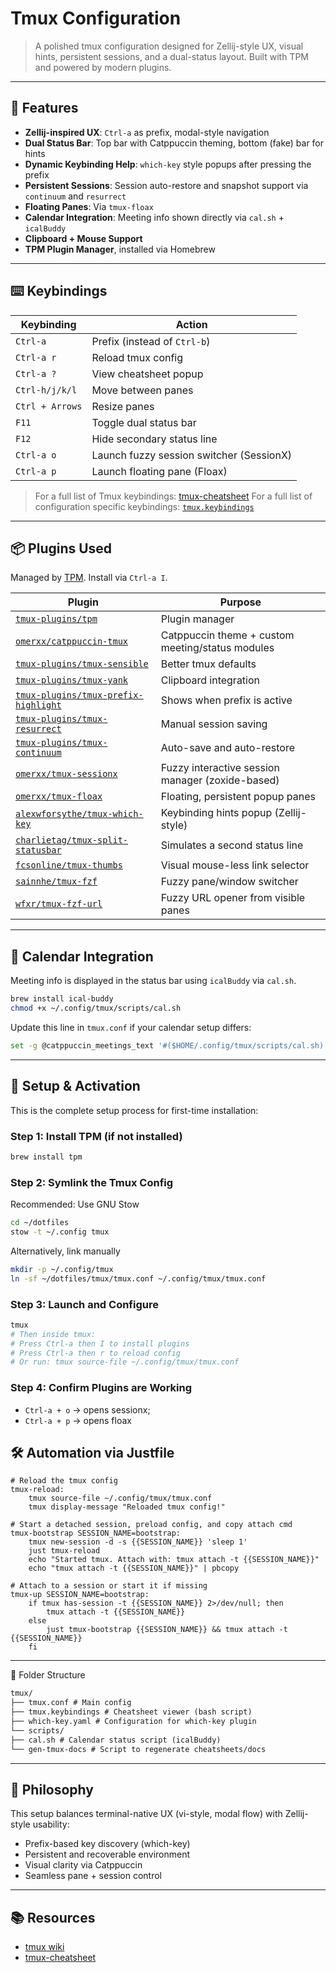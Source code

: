 # Tmux Configuration

> A polished tmux configuration designed for Zellij-style UX, visual hints, persistent sessions, and a dual-status layout. Built with TPM and powered by modern plugins.

---

## 🔧 Features

- **Zellij-inspired UX**: `Ctrl-a` as prefix, modal-style navigation
- **Dual Status Bar**: Top bar with Catppuccin theming, bottom (fake) bar for hints
- **Dynamic Keybinding Help**: `which-key` style popups after pressing the prefix
- **Persistent Sessions**: Session auto-restore and snapshot support via `continuum` and `resurrect`
- **Floating Panes**: Via `tmux-floax`
- **Calendar Integration**: Meeting info shown directly via `cal.sh` + `icalBuddy`
- **Clipboard + Mouse Support**
- **TPM Plugin Manager**, installed via Homebrew

---

## ⌨️ Keybindings

| Keybinding      | Action                                   |
| --------------- | ---------------------------------------- |
| `Ctrl-a`        | Prefix (instead of `Ctrl-b`)             |
| `Ctrl-a r`      | Reload tmux config                       |
| `Ctrl-a ?`      | View cheatsheet popup                    |
| `Ctrl-h/j/k/l`  | Move between panes                       |
| `Ctrl + Arrows` | Resize panes                             |
| `F11`           | Toggle dual status bar                   |
| `F12`           | Hide secondary status line               |
| `Ctrl-a o`      | Launch fuzzy session switcher (SessionX) |
| `Ctrl-a p`      | Launch floating pane (Floax)             |

> For a full list of Tmux keybindings: [tmux-cheatsheet](https://github.com/omerxx/tmux-cheatsheet)
> For a full list of configuration specific keybindings: [`tmux.keybindings`](./tmux.keybindings)

---

## 📦 Plugins Used

Managed by [TPM](https://github.com/tmux-plugins/tpm). Install via `Ctrl-a I`.

| Plugin                                                                                        | Purpose                                          |
| --------------------------------------------------------------------------------------------- | ------------------------------------------------ |
| [`tmux-plugins/tpm`](https://github.com/tmux-plugins/tpm)                                     | Plugin manager                                   |
| [`omerxx/catppuccin-tmux`](https://github.com/omerxx/catppuccin-tmux)                         | Catppuccin theme + custom meeting/status modules |
| [`tmux-plugins/tmux-sensible`](https://github.com/tmux-plugins/tmux-sensible)                 | Better tmux defaults                             |
| [`tmux-plugins/tmux-yank`](https://github.com/tmux-plugins/tmux-yank)                         | Clipboard integration                            |
| [`tmux-plugins/tmux-prefix-highlight`](https://github.com/tmux-plugins/tmux-prefix-highlight) | Shows when prefix is active                      |
| [`tmux-plugins/tmux-resurrect`](https://github.com/tmux-plugins/tmux-resurrect)               | Manual session saving                            |
| [`tmux-plugins/tmux-continuum`](https://github.com/tmux-plugins/tmux-continuum)               | Auto-save and auto-restore                       |
| [`omerxx/tmux-sessionx`](https://github.com/omerxx/tmux-sessionx)                             | Fuzzy interactive session manager (zoxide-based) |
| [`omerxx/tmux-floax`](https://github.com/omerxx/tmux-floax)                                   | Floating, persistent popup panes                 |
| [`alexwforsythe/tmux-which-key`](https://github.com/alexwforsythe/tmux-which-key)             | Keybinding hints popup (Zellij-style)            |
| [`charlietag/tmux-split-statusbar`](https://github.com/charlietag/tmux-split-statusbar)       | Simulates a second status line                   |
| [`fcsonline/tmux-thumbs`](https://github.com/fcsonline/tmux-thumbs)                           | Visual mouse-less link selector                  |
| [`sainnhe/tmux-fzf`](https://github.com/sainnhe/tmux-fzf)                                     | Fuzzy pane/window switcher                       |
| [`wfxr/tmux-fzf-url`](https://github.com/wfxr/tmux-fzf-url)                                   | Fuzzy URL opener from visible panes              |

---

## 📅 Calendar Integration

Meeting info is displayed in the status bar using `icalBuddy` via `cal.sh`.

```sh
brew install ical-buddy
chmod +x ~/.config/tmux/scripts/cal.sh
```

Update this line in `tmux.conf` if your calendar setup differs:

```sh
set -g @catppuccin_meetings_text '#($HOME/.config/tmux/scripts/cal.sh)'
```

---

## 🧪 Setup & Activation

This is the complete setup process for first-time installation:

### Step 1: Install TPM (if not installed)

```sh
brew install tpm
```

### Step 2: Symlink the Tmux Config

Recommended: Use GNU Stow

```sh
cd ~/dotfiles
stow -t ~/.config tmux
```

Alternatively, link manually

```sh
mkdir -p ~/.config/tmux
ln -sf ~/dotfiles/tmux/tmux.conf ~/.config/tmux/tmux.conf
```

### Step 3: Launch and Configure

```sh
tmux
# Then inside tmux:
# Press Ctrl-a then I to install plugins
# Press Ctrl-a then r to reload config
# Or run: tmux source-file ~/.config/tmux/tmux.conf
```

### Step 4: Confirm Plugins are Working

- `Ctrl-a + o` → opens sessionx;
- `Ctrl-a + p` → opens floax

## 🛠️ Automation via Justfile

```just
# Reload the tmux config
tmux-reload:
    tmux source-file ~/.config/tmux/tmux.conf
    tmux display-message "Reloaded tmux config!"

# Start a detached session, preload config, and copy attach cmd
tmux-bootstrap SESSION_NAME=bootstrap:
    tmux new-session -d -s {{SESSION_NAME}} 'sleep 1'
    just tmux-reload
    echo "Started tmux. Attach with: tmux attach -t {{SESSION_NAME}}"
    echo "tmux attach -t {{SESSION_NAME}}" | pbcopy

# Attach to a session or start it if missing
tmux-up SESSION_NAME=bootstrap:
    if tmux has-session -t {{SESSION_NAME}} 2>/dev/null; then
        tmux attach -t {{SESSION_NAME}}
    else
        just tmux-bootstrap {{SESSION_NAME}} && tmux attach -t {{SESSION_NAME}}
    fi
```

---

📁 Folder Structure

```md
tmux/
├── tmux.conf # Main config
├── tmux.keybindings # Cheatsheet viewer (bash script)
├── which-key.yaml # Configuration for which-key plugin
└── scripts/
├── cal.sh # Calendar status script (icalBuddy)
└── gen-tmux-docs # Script to regenerate cheatsheets/docs
```

---

## 🧠 Philosophy

This setup balances terminal-native UX (vi-style, modal flow) with Zellij-style usability:

- Prefix-based key discovery (which-key)
- Persistent and recoverable environment
- Visual clarity via Catppuccin
- Seamless pane + session control

---

## 📚 Resources

- [tmux wiki](https://github.com/tmux/tmux/wiki)
- [tmux-cheatsheet](https://github.com/omerxx/tmux-cheatsheet)

